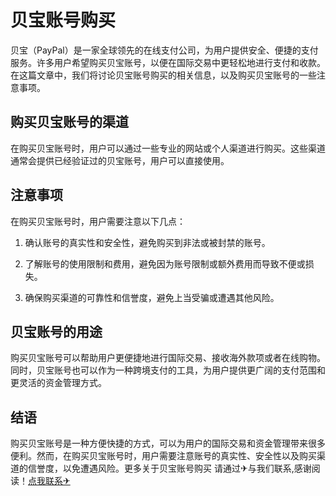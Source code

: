 # 贝宝账号购买

贝宝（PayPal）是一家全球领先的在线支付公司，为用户提供安全、便捷的支付服务。许多用户希望购买贝宝账号，以便在国际交易中更轻松地进行支付和收款。在这篇文章中，我们将讨论贝宝账号购买的相关信息，以及购买贝宝账号的一些注意事项。

## 购买贝宝账号的渠道

在购买贝宝账号时，用户可以通过一些专业的网站或个人渠道进行购买。这些渠道通常会提供已经验证过的贝宝账号，用户可以直接使用。

## 注意事项

在购买贝宝账号时，用户需要注意以下几点：

1. 确认账号的真实性和安全性，避免购买到非法或被封禁的账号。

2. 了解账号的使用限制和费用，避免因为账号限制或额外费用而导致不便或损失。

3. 确保购买渠道的可靠性和信誉度，避免上当受骗或遭遇其他风险。

## 贝宝账号的用途

购买贝宝账号可以帮助用户更便捷地进行国际交易、接收海外款项或者在线购物。同时，贝宝账号也可以作为一种跨境支付的工具，为用户提供更广阔的支付范围和更灵活的资金管理方式。

## 结语

购买贝宝账号是一种方便快捷的方式，可以为用户的国际交易和资金管理带来很多便利。然而，在购买贝宝账号时，用户需要注意账号的真实性、安全性以及购买渠道的信誉度，以免遭遇风险。更多关于贝宝账号购买 请通过✈与我们联系,感谢阅读！[点我联系✈](https://us.G208.com)